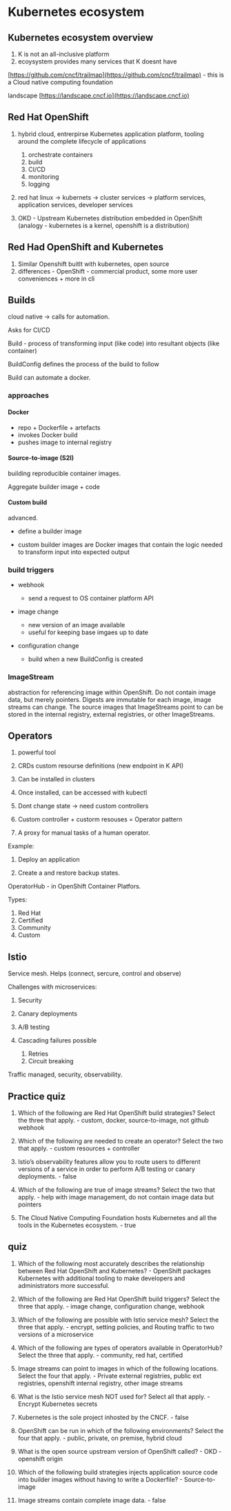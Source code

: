 # Kubernetes ecosystem

## Kubernetes ecosystem overview

1. K is not an all-inclusive platform
2. ecoysystem provides many services that K doesnt have

[https://github.com/cncf/trailmap](https://github.com/cncf/trailmap) - this is a Cloud native computing foundation

landscape [https://landscape.cncf.io](https://landscape.cncf.io)

## Red Hat OpenShift

1. hybrid cloud, entrerpirse Kubernetes application platform, tooling around the complete lifecycle of applications
    1. orchestrate containers
    2. build
    3. CI/CD
    4. monitoring
    5. logging
2. red hat linux $\rightarrow$ kubernets $\rightarrow$ cluster services $\rightarrow$ platform services, application services, developer services

3. OKD - Upstream Kubernetes distribution embedded in OpenShift (analogy - kubernetes is a kernel, openshift is a distribution)

## Red Had OpenShift and Kubernetes

1. Similar Openshift buitlt with kubernetes, open source
2. differences - OpenShift - commercial product, some more user conveniences + more in cli

## Builds

cloud native -> calls for automation.

Asks for CI/CD

Build - process of transforming input (like code) into resultant objects (like container)

BuildConfig defines the process of the build to follow

Build can automate a docker.

### approaches

#### Docker

* repo + Dockerfile + artefacts
* invokes Docker build
* pushes image to internal registry

#### Source-to-image (S2I)

building reproducible container images.

Aggregate builder image + code

#### Custom build

advanced.

* define a builder image

* custom builder images are Docker images that contain the logic needed to transform input into expected output

### build triggers

* webhook
  * send a request to OS container platform API

* image change
  * new version of an image available
  * useful for keeping base imgaes up to date

* configuration change
  * build when a new BuildConfig is created

### ImageStream

abstraction for referencing image within OpenShift. Do not contain image data, but merely pointers. Digests are immutable for each image, image streams can change. The source images that ImageStreams point to can be stored in the internal registry, external registries, or other ImageStreams.

## Operators

1. powerful tool

2. CRDs custom resourse definitions (new endpoint in K API)

3. Can be installed in clusters

4. Once installed, can be accessed with kubectl

5. Dont change state $\rightarrow$ need custom controllers

6. Custom controller + custorm resouses = Operator pattern

7. A proxy for manual tasks of a human operator.

Example:

1. Deploy an application

2. Create a and restore backup states.

OperatorHub - in OpenShift Container Platfors.

Types:

1. Red Hat
2. Certified
3. Community
4. Custom

## Istio

Service mesh. Helps (connect, sercure, control and observe)

Challenges with microservices:

1. Security
2. Canary deployments
3. A/B testing
4. Cascading failures possible

    1. Retries
    2. Circuit breaking

Traffic managed, security, observability.

## Practice quiz

1. Which of the following are Red Hat OpenShift build strategies? Select the three that apply. - custom, docker, source-to-image, not github webhook

2. Which of the following are needed to create an operator? Select the two that apply. - custom resources + controller

3. Istio’s observability features allow you to route users to different versions of a service in order to perform A/B testing or canary deployments. - false

4. Which of the following are true of image streams? Select the two that apply. - help with image management, do not contain image data but pointers

5. The Cloud Native Computing Foundation hosts Kubernetes and all the tools in the Kubernetes ecosystem. - true

## quiz

1. Which of the following most accurately describes the relationship between Red Hat OpenShift and Kubernetes?  - OpenShift packages Kubernetes with additional tooling to make developers and administrators more successful.

2. Which of the following are Red Hat OpenShift build triggers? Select the three that apply.  - image change, configuration change, webhook

3. Which of the following are possible with Istio service mesh? Select the three that apply. - encrypt, setting policies, and Routing traffic to two versions of a microservice

4. Which of the following are types of operators available in OperatorHub? Select the three that apply. - community, red hat, certified

5. Image streams can point to images in which of the following locations. Select the four that apply. - Private external registries, public ext registries, openshift internal registry, other image streams

6. What is the Istio service mesh NOT used for? Select all that apply. - Encrypt Kubernetes secrets

7. Kubernetes is the sole project inhosted by the CNCF. - false

8. OpenShift can be run in which of the following environments? Select the four that apply. - public, private, on premise, hybrid cloud

9. What is the open source upstream version of OpenShift called? - OKD - openshift origin

10. Which of the following build strategies injects application source code into builder images without having to write a Dockerfile? - Source-to-image

11. Image streams contain complete image data. - false
